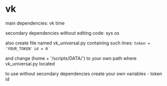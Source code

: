 # vk

main dependencies: 
vk time 

secondary dependencies without editing code:
sys os

also create file named vk_universal.py containing such lines:
`token = 'YOUR_TOKEN'`
`id = 0`

and change (home + '/scripts/DATA/') to your own path where vk_universal.py located

to use without secondary dependencies create your own variables - token id

